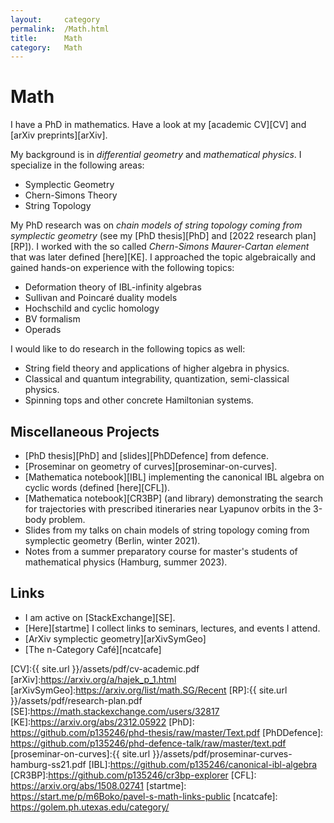 ```yaml
---
layout:     category
permalink:  /Math.html
title:      Math
category:   Math
---
```

# Math

I have a PhD in mathematics.
Have a look at my [academic CV][CV] and [arXiv preprints][arXiv].

My background is in *differential geometry* and *mathematical physics*.
I specialize in the following areas:

* Symplectic Geometry
* Chern-Simons Theory
* String Topology

My PhD research was on *chain models of string topology coming from symplectic geometry* (see my [PhD thesis][PhD] and [2022 research plan][RP]).
I worked with the so called *Chern-Simons Maurer-Cartan element* that was later defined [here][KE].
I approached the topic algebraically and gained hands-on experience with the following topics:

* Deformation theory of IBL-infinity algebras
* Sullivan and Poincaré duality models
* Hochschild and cyclic homology
* BV formalism
* Operads

I would like to do research in the following topics as well:

* String field theory and applications of higher algebra in physics.
* Classical and quantum integrability, quantization, semi-classical physics.
* Spinning tops and other concrete Hamiltonian systems.

## Miscellaneous Projects

* [PhD thesis][PhD] and [slides][PhDDefence] from defence.
* [Proseminar on geometry of curves][proseminar-on-curves].
* [Mathematica notebook][IBL] implementing the canonical IBL algebra on cyclic words (defined [here][CFL]).
* [Mathematica notebook][CR3BP] (and library) demonstrating the search for trajectories with prescribed itineraries near Lyapunov orbits in the 3-body problem.
* Slides from my talks on chain models of string topology coming from symplectic geometry (Berlin, winter 2021).
* Notes from a summer preparatory course for master's students of mathematical physics (Hamburg, summer 2023).

## Links

* I am active on [StackExchange][SE].
* [Here][startme] I collect links to seminars, lectures, and events I attend.
* [ArXiv symplectic geometry][arXivSymGeo]
* [The n-Category Café][ncatcafe]

[CV]:{{ site.url }}/assets/pdf/cv-academic.pdf
[arXiv]:https://arxiv.org/a/hajek_p_1.html
[arXivSymGeo]:https://arxiv.org/list/math.SG/Recent
[RP]:{{ site.url }}/assets/pdf/research-plan.pdf
[SE]:https://math.stackexchange.com/users/32817
[KE]:https://arxiv.org/abs/2312.05922
[PhD]: https://github.com/p135246/phd-thesis/raw/master/Text.pdf
[PhDDefence]: https://github.com/p135246/phd-defence-talk/raw/master/text.pdf
[proseminar-on-curves]:{{ site.url }}/assets/pdf/proseminar-curves-hamburg-ss21.pdf
[IBL]:https://github.com/p135246/canonical-ibl-algebra
[CR3BP]:https://github.com/p135246/cr3bp-explorer
[CFL]: https://arxiv.org/abs/1508.02741
[startme]: https://start.me/p/m6Boko/pavel-s-math-links-public
[ncatcafe]: https://golem.ph.utexas.edu/category/
